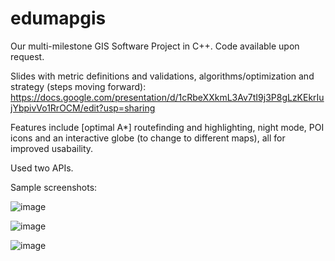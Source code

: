 # edumapgis
Our multi-milestone GIS Software Project in C++.  Code available upon request.

Slides with metric definitions and validations, algorithms/optimization and strategy (steps moving forward): https://docs.google.com/presentation/d/1cRbeXXkmL3Av7tI9j3P8gLzKEkrIujYbpivVo1RrOCM/edit?usp=sharing

Features include [optimal A*] routefinding and highlighting, night mode, POI icons and an interactive globe (to change to different maps), all for improved usabaility.  

Used two APIs.

Sample screenshots:

![image](https://user-images.githubusercontent.com/38224475/127271027-2b5abc61-df74-4ad6-af53-46b0096452a7.png)

![image](https://user-images.githubusercontent.com/38224475/127271046-65f848b3-291a-4aaa-a8b4-32e355debbce.png)

![image](https://user-images.githubusercontent.com/38224475/127271081-512abb2d-4389-4ae3-9b65-1de0223ba314.png) 
